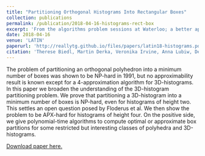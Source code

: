 ```yaml
---
title: "Partitioning Orthogonal Histograms Into Rectangular Boxes"
collection: publications
permalink: /publication/2018-04-16-histograms-rect-box
excerpt: 'From the algorithms problem sessions at Waterloo; a better approximation for cutting up an orthogonal histogram into rectangular boxes.'
date: 2018-04-16
venue: 'LATIN'
paperurl: 'http://reallytg.github.io/files/papers/latin18-histograms.pdf'
citation: 'Therese Biedl, Martin Derka, Veronika Irvine, Anna Lubiw, Debajyoti Mondal, and Alexi Turcotte. 2018. Partitioning Orthogonal Histograms Into Rectangular Boxes. <i>Latin American Theoretical Informatics Symposium</i>, LATIN, 14 pages.'
---
```


The problem of partitioning an orthogonal polyhedron into a minimum number of boxes was shown to be NP-hard in 1991, but no approximability result is known except for a 4-approximation algorithm for 3D-histograms. 
In this paper we broaden the understanding of the 3D-histogram partitioning problem. 
We prove that partitioning a 3D-histogram into a minimum number of boxes is NP-hard, even for histograms of height two. 
This settles an open question posed by Floderus et al. 
We then show the problem to be APX-hard for histograms of height four. 
On the positive side, we give polynomial-time algorithms to compute optimal or approximate box partitions for some restricted but
interesting classes of polyhedra and 3D-histograms.

[Download paper here.](http://reallytg.github.io/files/papers/latin18-histograms.pdf)
